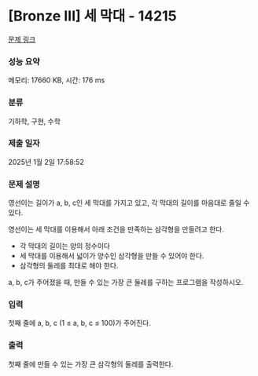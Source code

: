 # [Bronze III] 세 막대 - 14215 

[문제 링크](https://www.acmicpc.net/problem/14215) 

### 성능 요약

메모리: 17660 KB, 시간: 176 ms

### 분류

기하학, 구현, 수학

### 제출 일자

2025년 1월 2일 17:58:52

### 문제 설명

<p style="user-select: auto !important;">영선이는 길이가 a, b, c인 세 막대를 가지고 있고, 각 막대의 길이를 마음대로 줄일 수 있다.</p>

<p style="user-select: auto !important;">영선이는 세 막대를 이용해서 아래 조건을 만족하는 삼각형을 만들려고 한다.</p>

<ul style="user-select: auto !important;">
	<li style="user-select: auto !important;">각 막대의 길이는 양의 정수이다</li>
	<li style="user-select: auto !important;">세 막대를 이용해서 넓이가 양수인 삼각형을 만들 수 있어야 한다.</li>
	<li style="user-select: auto !important;">삼각형의 둘레를 최대로 해야 한다.</li>
</ul>

<p style="user-select: auto !important;">a, b, c가 주어졌을 때, 만들 수 있는 가장 큰 둘레를 구하는 프로그램을 작성하시오. </p>

### 입력 

 <p style="user-select: auto !important;">첫째 줄에 a, b, c (1 ≤ a, b, c ≤ 100)가 주어진다.</p>

### 출력 

 <p style="user-select: auto !important;">첫째 줄에 만들 수 있는 가장 큰 삼각형의 둘레를 출력한다.</p>

